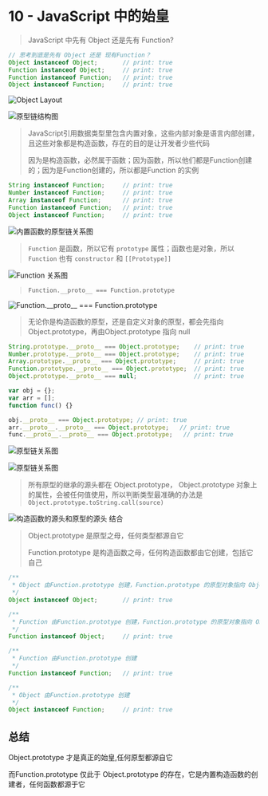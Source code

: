 # 10 - JavaScript 中的始皇

> JavaScript 中先有 Object 还是先有 Function?

```javascript
// 思考到底是先有 Object 还是 现有Function？
Object instanceof Object;       // print: true
Function instanceof Object;     // print: true
Function instanceof Function;   // print: true
Object instanceof Function;     // print: true
```

![Object Layout](/static/v2-4ce4503cf382c98f127671e0c29694ed_r.jpg)

![原型链结构图](/static/dcd9f21f6457d284950b767e6f7bdea3_r.png)

> JavaScript引用数据类型里包含内置对象，这些内部对象是语言内部创建，且这些对象都是构造函数，存在的目的是让开发者少些代码
>
> 因为是构造函数，必然属于函数；因为函数，所以他们都是Function创建的；因为是Function创建的，所以都是Function 的实例

```javascript
String instanceof Function;     // print: true
Number instanceof Function;     // print: true
Array instanceof Function;      // print: true
Function instanceof Function;   // print: true
Object instanceof Function;     // print: true
```

![内置函数的原型链关系图](/static/v2-c8b8984d819b72bb249ed3e1b6c02563_r.jpg)

> `Function` 是函数，所以它有 `prototype` 属性；函数也是对象，所以 `Function` 也有 `constructor` 和 `[[Prototype]]`

![Function 关系图](/static/v2-03105229bc67fe42dad59f006fb19160_720w.webp)

> `Function.__proto__ === Function.prototype`

![`Function.__proto__ === Function.prototype`](/static/v2-a2b2aa161fa61dab1b788f64b4664409_r.jpg)

> 无论你是构造函数的原型，还是自定义对象的原型，都会先指向 Object.prototype，再由Object.prototype 指向 null

```javascript
String.prototype.__proto__ === Object.prototype;    // print: true
Number.prototype.__proto__ === Object.prototype;    // print: true
Array.prototype.__proto__ === Object.prototype;     // print: true
Function.prototype.__proto__ === Object.prototype;  // print: true
Object.prototype.__proto__ === null;                // print: true

var obj = {};
var arr = [];
function func() {}

obj.__proto__ === Object.prototype; // print: true
arr.__proto__.__proto__ === Object.prototype;   // print: true
func.__proto__.__proto__ === Object.prototype;   // print: true
```

![原型链关系图](/static/v2-5045ae51f1c7a138ed723ce3be796f6b_r.jpg)

![原型链关系图](/static/v2-f22f0d71f0bc946a7439b75f5fb11210_r.jpg)

> 所有原型的继承的源头都在 Object.prototype， Object.prototype 对象上的属性，会被任何值使用，所以判断类型最准确的办法是 `Object.prototype.toString.call(source)`

![构造函数的源头和原型的源头 结合](/static/v2-d8d8d7aa9f080968061fcba814908ca7_r.jpg)

> Object.prototype 是原型之母，任何类型都源自它
>
> Function.prototype 是构造函数之母，任何构造函数都由它创建，包括它自己

```javascript
/**
 * Object 由Function.prototype 创建，Function.prototype 的原型对象指向 Object.prototype
 */
Object instanceof Object;       // print: true

/**
 * Function 由Function.prototype 创建，Function.prototype 的原型对象指向 Object.prototype
 */
Function instanceof Object;     // print: true

/**
 * Function 由Function.prototype 创建
 */
Function instanceof Function;   // print: true

/**
 * Object 由Function.prototype 创建
 */
Object instanceof Function;     // print: true

```

## 总结

Object.prototype 才是真正的始皇,任何原型都源自它

而Function.prototype 仅此于 Object.prototype 的存在，它是内置构造函数的创建者，任何函数都源于它